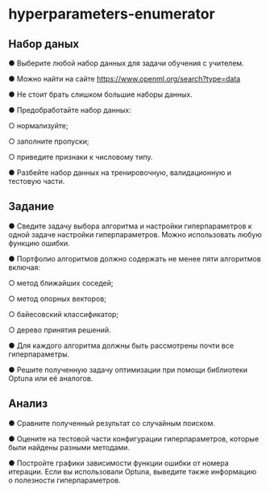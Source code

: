 # hyperparameters-enumerator
## Набор даных 

●	Выберите любой набор данных для задачи обучения с учителем.  

●	Можно найти на сайте https://www.openml.org/search?type=data   

●	Не стоит брать слишком большие наборы данных.  

●	Предобработайте набор данных:    

○	нормализуйте;  

○	заполните пропуски;  

○	приведите признаки к числовому типу.  

●	Разбейте набор данных на тренировочную, валидационную и тестовую части.

## Задание  

●	Сведите задачу выбора алгоритма и настройки гиперпараметров к одной задаче настройки гиперпараметров. Можно использовать любую функцию ошибки.  

●	Портфолио алгоритмов должно содержать не менее пяти алгоритмов включая:  

○	метод ближайших соседей;  

○	метод опорных векторов;   

○	байесовский классификатор;  

○	дерево принятия решений.   

●	Для каждого алгоритма должны быть рассмотрены почти все гиперпараметры.   

●	Решите полученную задачу оптимизации при помощи библиотеки Optuna или её аналогов.  

## Анализ  

●	Сравните полученный результат со случайным поиском.  

●	Оцените на тестовой части конфигурации гиперпараметров, которые были найдены разными методами.  

●	Постройте графики зависимости функции ошибки от номера итерации. Если вы использовали Optuna, 	выведите также информацию о полезности гиперпараметров.

